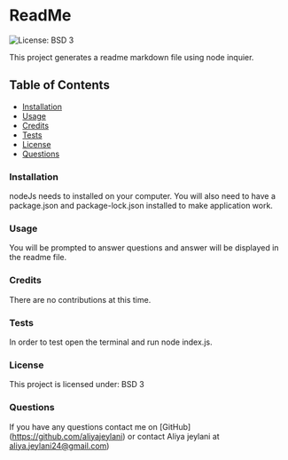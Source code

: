 # ReadMe

  ![License: BSD 3](https://img.shields.io/badge/License-BSD_3--Clause-blue.svg)

  This project generates a readme markdown file using node inquier.

 ## Table of Contents
  * [Installation](#installation)
  * [Usage](#usage)
  * [Credits](#credits)
  * [Tests](#tests)
  * [License](#license)
  * [Questions](#questions)

  ### Installation
  nodeJs needs to installed on your computer. You will also need to have a package.json and package-lock.json installed to make application work.

  ### Usage
  You will be prompted to answer questions and answer will be displayed in the readme file.

  ### Credits
  There are no contributions at this time.

  ### Tests
  In order to test open the terminal and run node index.js.

  ### License

  This project is licensed under: BSD 3


  ### Questions
  If you have any questions contact me on [GitHub] (https://github.com/aliyajeylani) or contact Aliya jeylani at aliya.jeylani24@gmail.com)